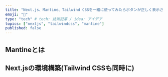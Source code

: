 ```yaml
---
title: "Next.js、Mantine、Tailwind CSSを一緒に使ってみたらボタンが正しく表示されなかった話"
emoji: "🐬"
type: "tech" # tech: 技術記事 / idea: アイデア
topics: ["nextjs", "tailwindcss", "mantine"]
published: false
---
```


## Mantineとは



## Next.jsの環境構築(Tailwind CSSも同時に)

## 